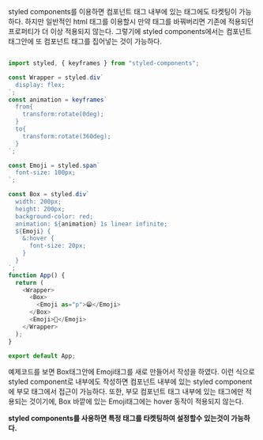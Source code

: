 styled components를 이용하면 컴포넌트 태그 내부에 있는 태그에도 타켓팅이 가능하다. 하지만 일반적인 html 태그를 이용할시 만약 태그를 바꿔버리면 기존에 적용되던 프로퍼티가 더 이상 적용되지 않는다.
그렇기에 styled components에서는 컴포넌트 태그안에 또 컴포넌트 태그를 집어넣는 것이 가능하다.

```javascript

import styled, { keyframes } from "styled-components";

const Wrapper = styled.div`
  display: flex;
`;
const animation = keyframes`
  from{
    transform:rotate(0deg);
  }
  to{
    transform:rotate(360deg);
  }
`;

const Emoji = styled.span`
  font-size: 100px;
`;

const Box = styled.div`
  width: 200px;
  height: 200px;
  background-color: red;
  animation: ${animation} 1s linear infinite;
  ${Emoji} {
    &:hover {
      font-size: 20px;
    }
  }
`;
function App() {
  return (
    <Wrapper>
      <Box>
        <Emoji as="p">😁</Emoji>
      </Box>
      <Emoji>🍉</Emoji>
    </Wrapper>
  );
}

export default App;

```
예제코드를 보면 Box태그안에 Emoji태그를 새로 만들어서 작성을 하였다. 이런 식으로 styled component로 내부에도 작성하면 컴포넌트 내부에 있는 styled component에 부모 태그에서 접근이 가능하다.
또한, 부모 컴포넌트 태그 내부에 있는 태그에만 적용되는 것이기에, Box 바깥에 있는 Emoji태그에는 hover 동작이 적용되지 않는다.

**styled components를 사용하면 특정 태그를 타켓팅하여 설정할수 있는것이 가능하다.**

